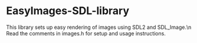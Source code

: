 # EasyImages-SDL-library
This library sets up easy rendering of images using SDL2 and SDL_Image.\n
Read the comments in images.h for setup and usage instructions.
